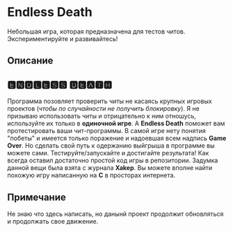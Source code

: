 # Endless Death
Небольшая игра, которая предназначена для тестов читов. Экспериментируйте и развивайтесь!
## Описание
## 🅴🅽🅳🅻🅴🆂🆂 🅳🅴🅰🆃🅷
Программа позовляет проверить читы не касаясь крупных игровых проектов (_чтобы по случайности не получить блокировку_). Я не призываю использовать читы и отрицательно к ним отношусь, используйте их только в **одиночной игре**. А **Endless Death** поможет вам протестировать ваши чит-программы. В самой игре нету понятия "побеты" и имеется только поражение и надоевшая всем надпись **Game Over**. Но сделать свой путь к одержанию выйгрыша в программе вы можете сами. Тестируйте/запускайте и достигайте результата! Как всегда оставил достаточно простой код игры в репозитории. Задумка данной вещи была взята с журнала **Xakep**. Вы можете вполне найти похожую игру написанную на **C** в просторах интернета.
## Примечание
Не знаю что здесь написать, но данынй проект продолжит обновляться и продолжать свое движение.

